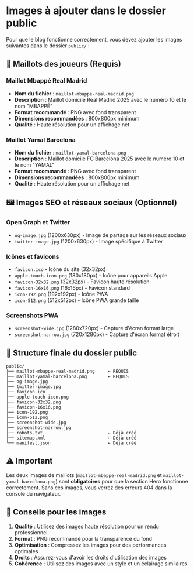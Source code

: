 # Images à ajouter dans le dossier public

Pour que le blog fonctionne correctement, vous devez ajouter les images suivantes dans le dossier `public/` :

## 🎽 **Maillots des joueurs** (Requis)

### Maillot Mbappé Real Madrid
- **Nom du fichier** : `maillot-mbappe-real-madrid.png`
- **Description** : Maillot domicile Real Madrid 2025 avec le numéro 10 et le nom "MBAPPÉ"
- **Format recommandé** : PNG avec fond transparent
- **Dimensions recommandées** : 800x800px minimum
- **Qualité** : Haute résolution pour un affichage net

### Maillot Yamal Barcelona  
- **Nom du fichier** : `maillot-yamal-barcelona.png`
- **Description** : Maillot domicile FC Barcelona 2025 avec le numéro 10 et le nom "YAMAL"
- **Format recommandé** : PNG avec fond transparent
- **Dimensions recommandées** : 800x800px minimum
- **Qualité** : Haute résolution pour un affichage net

## 🖼️ **Images SEO et réseaux sociaux** (Optionnel)

### Open Graph et Twitter
- `og-image.jpg` (1200x630px) - Image de partage sur les réseaux sociaux
- `twitter-image.jpg` (1200x630px) - Image spécifique à Twitter

### Icônes et favicons
- `favicon.ico` - Icône du site (32x32px)
- `apple-touch-icon.png` (180x180px) - Icône pour appareils Apple
- `favicon-32x32.png` (32x32px) - Favicon haute résolution
- `favicon-16x16.png` (16x16px) - Favicon standard
- `icon-192.png` (192x192px) - Icône PWA
- `icon-512.png` (512x512px) - Icône PWA grande taille

### Screenshots PWA
- `screenshot-wide.jpg` (1280x720px) - Capture d'écran format large
- `screenshot-narrow.jpg` (720x1280px) - Capture d'écran format étroit

## 📂 **Structure finale du dossier public**

```
public/
├── maillot-mbappe-real-madrid.png     ← REQUIS
├── maillot-yamal-barcelona.png        ← REQUIS
├── og-image.jpg
├── twitter-image.jpg
├── favicon.ico
├── apple-touch-icon.png
├── favicon-32x32.png
├── favicon-16x16.png
├── icon-192.png
├── icon-512.png
├── screenshot-wide.jpg
├── screenshot-narrow.jpg
├── robots.txt                         ← Déjà créé
├── sitemap.xml                        ← Déjà créé
└── manifest.json                      ← Déjà créé
```

## ⚠️ **Important**

Les deux images de maillots (`maillot-mbappe-real-madrid.png` et `maillot-yamal-barcelona.png`) sont **obligatoires** pour que la section Hero fonctionne correctement. Sans ces images, vous verrez des erreurs 404 dans la console du navigateur.

## 🎨 **Conseils pour les images**

1. **Qualité** : Utilisez des images haute résolution pour un rendu professionnel
2. **Format** : PNG recommandé pour la transparence du fond
3. **Optimisation** : Compressez les images pour des performances optimales
4. **Droits** : Assurez-vous d'avoir les droits d'utilisation des images
5. **Cohérence** : Utilisez des images avec un style et un éclairage similaires
